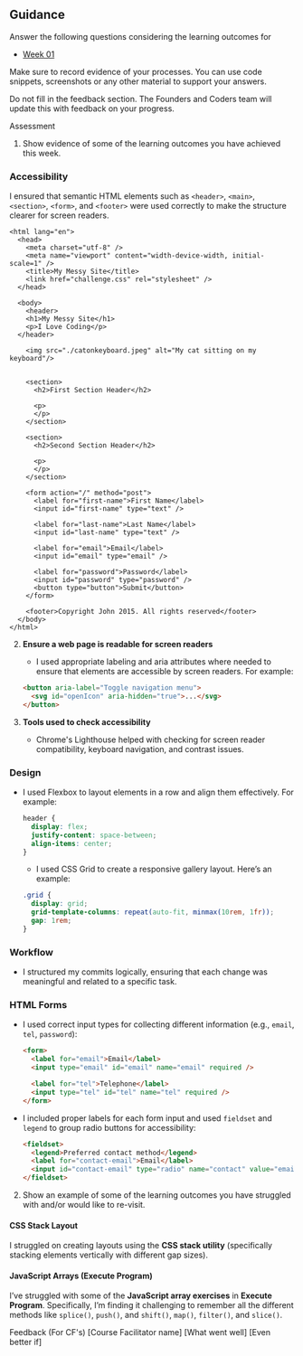 ## Guidance

Answer the following questions considering the learning outcomes for

- [Week 01](https://learn.foundersandcoders.com/course/syllabus/developer/week01-project01-basics/learning-outcomes/)
  
Make sure to record evidence of your processes. You can use code snippets, screenshots or any other material to support your answers.

Do not fill in the feedback section. The Founders and Coders team will update this with feedback on your progress.

Assessment
1. Show evidence of some of the learning outcomes you have achieved this week.
### Accessibility
I ensured that semantic HTML elements such as `<header>`, `<main>`, `<section>`, `<form>`, and `<footer>` were used correctly to make the structure clearer for screen readers.
```
<html lang="en">
  <head>
    <meta charset="utf-8" />
    <meta name="viewport" content="width-device-width, initial-scale=1" />
    <title>My Messy Site</title>
    <link href="challenge.css" rel="stylesheet" />
  </head>

  <body>
    <header>
    <h1>My Messy Site</h1>
    <p>I Love Coding</p>
  </header>

    <img src="./catonkeyboard.jpeg" alt="My cat sitting on my keyboard"/>
    

    <section>
      <h2>First Section Header</h2>

      <p>
      </p>
    </section>
    
    <section>
      <h2>Second Section Header</h2>

      <p>
      </p>
    </section>
    
    <form action="/" method="post">
      <label for="first-name">First Name</label>
      <input id="first-name" type="text" />

      <label for="last-name">Last Name</label>
      <input id="last-name" type="text" />

      <label for="email">Email</label>
      <input id="email" type="email" />

      <label for="password">Password</label>
      <input id="password" type="password" />
      <button type="button">Submit</button>
    </form>

    <footer>Copyright John 2015. All rights reserved</footer>
  </body>
</html>

```
2. **Ensure a web page is readable for screen readers**
   - I used appropriate labeling and aria attributes where needed to ensure that elements are accessible by screen readers. For example:

   ```html
   <button aria-label="Toggle navigation menu">
     <svg id="openIcon" aria-hidden="true">...</svg>
   </button>
   ```

3. **Tools used to check accessibility**
   - Chrome's Lighthouse helped with checking for screen reader compatibility, keyboard navigation, and contrast issues.
  
### Design
- I used Flexbox to layout elements in a row and align them effectively. For example:
   
   ```css
   header {
     display: flex;
     justify-content: space-between;
     align-items: center;
   }
   ```

   - I used CSS Grid to create a responsive gallery layout. Here’s an example:
   
   ```css
   .grid {
     display: grid;
     grid-template-columns: repeat(auto-fit, minmax(10rem, 1fr));
     gap: 1rem;
   }
   ```

### Workflow
  - I structured my commits logically, ensuring that each change was meaningful and related to a specific task.

### HTML Forms
 - I used correct input types for collecting different information (e.g., `email`, `tel`, `password`):
   
   ```html
   <form>
     <label for="email">Email</label>
     <input type="email" id="email" name="email" required />

     <label for="tel">Telephone</label>
     <input type="tel" id="tel" name="tel" required />
   </form>
   ```
- I included proper labels for each form input and used `fieldset` and `legend` to group radio buttons for accessibility:
   
   ```html
   <fieldset>
     <legend>Preferred contact method</legend>
     <label for="contact-email">Email</label>
     <input id="contact-email" type="radio" name="contact" value="email" />
   </fieldset>
   ```

2. Show an example of some of the learning outcomes you have struggled with and/or would like to re-visit.
#### **CSS Stack Layout**
I struggled on creating layouts using the **CSS stack utility** (specifically stacking elements vertically with different gap sizes).

#### **JavaScript Arrays (Execute Program)**
I’ve struggled with some of the **JavaScript array exercises** in **Execute Program**. Specifically, I’m finding it challenging to remember all the different methods like `splice()`, `push()`, and `shift()`, `map()`, `filter()`, and `slice()`.

Feedback (For CF's)
[Course Facilitator name]
[What went well]
[Even better if]

